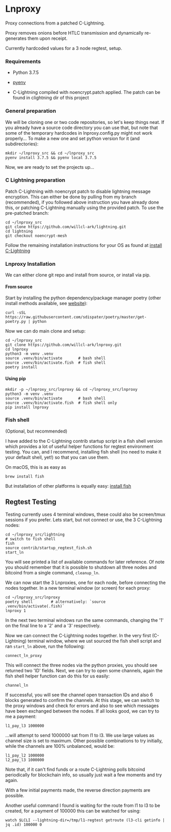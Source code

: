 # Lnproxy

Proxy connections from a patched C-Lightning.

Proxy removes onions before HTLC transmission and dynamically re-generates them upon receipt.

Currently hardcoded values for a 3 node regtest, setup. 

### Requirements

* Python 3.7.5
    
* [pyenv](https://github.com/pyenv/pyenv) 

* C-Lightning compiled with noencrypt.patch applied. The patch can be found in clightning dir of this project


### General preparation

We will be cloning one or two code repositories, so let's keep things neat. If you already have a source code directory you can use that, but note that some of the temporary hardcodes in lnproxy.config.py might not work properly... To make a new one and set python version for it (and subdirectories):

    mkdir ~/lnproxy_src && cd ~/lnproxy_src
    pyenv install 3.7.5 && pyenv local 3.7.5

Now, we are ready to set the projects up...

### C Lightning preparation

Patch C-Lightning with noencrypt patch to disable lightning message encryption. This can either be done by pulling from my branch (recommended), if you followed above instruction you have already done this, or patching C-Lightning manually using the provided patch. To use the pre-patched branch:

    cd ~/lnproxy_src
    git clone https://github.com/willcl-ark/lightning.git
    cd lightning
    git checkout noencrypt-mesh

Follow the remaining installation instructions for your OS as found at [install C-Lightning](https://github.com/willcl-ark/lightning/blob/noencrypt-mesh/doc/INSTALL.md)

### Lnproxy Installation

We can either clone git repo and install from source, or install via pip.

#### From source

Start by installing the python dependency/package manager poetry (other install methods available, see [website](https://github.com/sdispater/poetry)):

    curl -sSL https://raw.githubusercontent.com/sdispater/poetry/master/get-poetry.py | python

Now we can do main clone and setup:

    cd ~/lnproxy_src
    git clone https://github.com/willcl-ark/lnproxy.git
    cd lnproxy
    python3 -m venv .venv
    source .venv/bin/activate       # bash shell
    source .venv/bin/activate.fish  # fish shell
    poetry install
    

#### Using pip

    mkdir -p ~/lnproxy_src/lnproxy && cd ~/lnproxy_src/lnproxy
    python3 -m venv .venv
    source .venv/bin/activate       # bash shell
    source .venv/bin/activate.fish  # fish shell only
    pip install lnproxy
    
### Fish shell 

(Optional, but recommended)

I have added to the C-Lightning contrib startup script in a fish shell version which provides a lot of useful helper functions for regtest environment testing. You can, and I recommend, installing fish shell (no need to make it your default shell, yet!) so that you can use them.

On macOS, this is as easy as

    brew install fish

But installation of other platforms is equally easy: [install fish](https://fishshell.com)

        
## Regtest Testing

Testing currently uses 4 terminal windows, these could also be screen/tmux sessions if you prefer. Lets start, but not connect or use, the 3 C-Lightning nodes:

    cd ~/lnproxy_src/lightning
    # switch to fish shell
    fish
    source contrib/startup_regtest_fish.sh
    start_ln
    
You will see printed a list of available commands for later reference. Of note you should remember that it is possible to shutdown all three nodes and bitcoind from a single command, `cleanup_ln`.

We can now start the 3 Lnproxies, one for each node, before connecting the nodes together. In a new terminal window (or screen) for each proxy:

    cd ~/lnproxy_src/lnproxy
    poetry shell        # alternatively: `source .venv/bin/activate(.fish)`
    lnproxy 1
    
In the next two terminal windows run the same commands, changing the '1' on the final line to a '2' and a '3' respectively.

Now we can connect the C-Lightning nodes together. In the very first (C-Lightning) terminal window, where we ust sourced the fish shell script and ran `start_ln` above, run the following:

    connect_ln_proxy

This will connect the three nodes via the python proxies, you should see returned two 'ID' fields. Next, we can try to open some channels, again the fish shell helper function can do this for us easily:

    channel_ln
    
If successful, you will see the channel open transaction IDs and also 6 blocks generated to confirm the channels. At this stage, we can switch to the proxy windows and check for errors and also to see which messages have been exchanged between the nodes. If all looks good, we can try to me a payment:

    l1_pay_l3 1000000

...will attempt to send 1000000 sat from l1 to l3. We use large values as channel size is set to maximum. Other possible combinations to try initially, while the channels are 100% unbalanced, would be:

    l1_pay_l2 1000000
    l2_pay_l3 1000000

Note that, if it can't find funds or a route C-Lightning polls bitcoind periodically for blockchain info, so usually just wait a few moments and try again.

With a few initial payments made, the reverse direction payments are possible.


Another useful command I found is waiting for the route from l1 to l3 to be created, for a payment of 100000 this can be watched for using:

    watch $LCLI --lightning-dir=/tmp/l1-regtest getroute (l3-cli getinfo | jq .id) 100000 0

    
